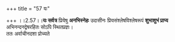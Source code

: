 +++
title = "57 यः"

+++
।।2.57।।**यः सर्वत्र** प्रियेषु **अनभिस्नेहः** उदासीनः
प्रियसंश्लेषविश्लेषरूपं **शुभाशुभं प्राप्य** अभिनन्दनद्वेषरहितः सोऽपि
स्थितप्रज्ञः।  
ततः अर्वाचीनदशा प्रोच्यते  
